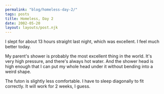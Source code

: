 ```yaml
---
permalink: "blog/homeless-day-2/"
tags: posts
title: Homeless, Day 2
date: 2002-05-20
layout: layouts/post.njk
---
```


I slept for about 13 hours straight last night, which was excellent. I feel much better today. 

My parent's shower is probably the most excellent thing in the world. It's very high pressure, and there's always hot water. And the shower head is high enough that I can put my whole head under it without bending into a weird shape. 

The futon is slightly less comfortable. I have to sleep diagonally to fit correctly. It will work for 2 weeks, I guess.
